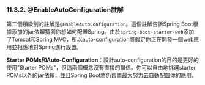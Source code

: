 ### 11.3.2. @EnableAutoConfiguration註解

第二個類級別的註解是`@EnableAutoConfiguration`。這個註解告訴Spring Boot根據添加的jar依賴猜測你想如何配置Spring。由於`spring-boot-starter-web`添加了Tomcat和Spring MVC，所以auto-configuration將假定你正在開發一個web應用並相應地對Spring進行設置。

**Starter POMs和Auto-Configuration**：設計auto-configuration的目的是更好的使用"Starter POMs"，但這兩個概念沒有直接的聯係。你可以自由地挑選starter POMs以外的jar依賴，並且Spring Boot將仍舊盡最大努力去自動配置你的應用。
